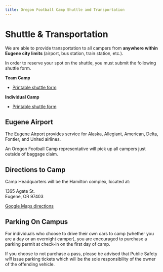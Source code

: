 ```yaml
---
title: Oregon Football Camp Shuttle and Transportation
---
```


# Shuttle &amp; Transportation

We are able to provide transportation to all campers from __anywhere within
Eugene city limits__ (airport, bus station, train station, etc.).

In order to reserve your spot on the shuttle, you must submit the following
shuttle form.

__Team Camp__

* [Printable shuttle form](/docs/team-camp-shuttle.pdf)

__Individual Camp__

* [Printable shuttle form](/docs/individual-camp-shuttle.pdf)

## Eugene Airport

The [Eugene Airport](http://flyeugene.com) provides service for Alaska,
Allegiant, American, Delta, Fontier, and United airlines.

An Oregon Football Camp representative will pick up all campers just outside of
baggage claim.

## Directions to Camp

Camp Headquarters will be the Hamilton complex, located at:

1365 Agate St.  
Eugene, OR 97403

[Google Maps directions](http://www.google.com/maps?f=q&hl=en&geocode=&q=university+of+oregon+hamilton&sll=44.045093,-123.069942&sspn=0.023043,0.038624&ie=UTF8&ll=44.044753,-123.069963&spn=0.023753,0.038624&z=15&iwloc=A)

## Parking On Campus

For individuals who choose to drive their own cars to camp (whether you are a
day or an overnight camper), you are encouraged to purchase a parking permit at
check-in on the first day of camp.

If you choose to not purchase a pass, please be advised that Public Safety
_will_ issue parking tickets which will be the sole responsibility of the
owner of the offending vehicle.
